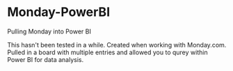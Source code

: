 # Monday-PowerBI
Pulling Monday into Power BI

This hasn't been tested in a while. Created when working with Monday.com. Pulled in a board with multiple entries and allowed you to qurey within Power BI for data analysis.

